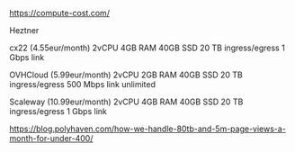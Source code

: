 
https://compute-cost.com/

Heztner

cx22 (4.55eur/month)
2vCPU
4GB RAM
40GB SSD
20 TB ingress/egress
1 Gbps link

OVHCloud (5.99eur/month)
2vCPU
2GB RAM
40GB SSD
20 TB ingress/egress
500 Mbps link unlimited

Scaleway (10.99eur/month)
2vCPU
4GB RAM
40GB SSD
20 TB ingress/egress
1 Gbps link


https://blog.polyhaven.com/how-we-handle-80tb-and-5m-page-views-a-month-for-under-400/